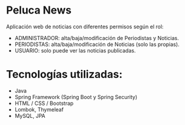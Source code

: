 # Peluca News

Aplicación web de noticias con diferentes permisos según el rol:
  
- ADMINISTRADOR: alta/baja/modificación de Periodistas y Noticias.
- PERIODISTAS: alta/baja/modificación de Noticias (solo las propias).
- USUARIO: solo puede ver las noticias publicadas.


# Tecnologías utilizadas:
- Java
- Spring Framework (Spring Boot y Spring Security)
- HTML / CSS / Bootstrap
- Lombok, Thymeleaf
- MySQL, JPA


